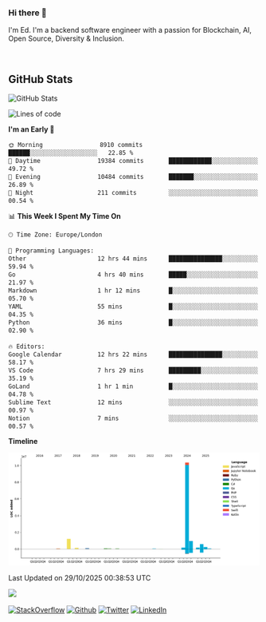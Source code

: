 ### Hi there 👋
 I'm Ed. I'm a backend software engineer with a passion for Blockchain, AI, Open Source, Diversity & Inclusion.

<br />

<h2>GitHub Stats</h2>
<p><img src="https://github-readme-stats.vercel.app/api?username=echarrod&amp;show_icons=true" alt="GitHub Stats"></p>

<!--START_SECTION:waka-->
![Lines of code](https://img.shields.io/badge/From%20Hello%20World%20I%27ve%20Written-14.0%20million%20lines%20of%20code-blue)

**I'm an Early 🐤** 

```text
🌞 Morning                8910 commits        ██████░░░░░░░░░░░░░░░░░░░   22.85 % 
🌆 Daytime                19384 commits       ████████████░░░░░░░░░░░░░   49.72 % 
🌃 Evening                10484 commits       ███████░░░░░░░░░░░░░░░░░░   26.89 % 
🌙 Night                  211 commits         ░░░░░░░░░░░░░░░░░░░░░░░░░   00.54 % 
```


📊 **This Week I Spent My Time On** 

```text
🕑︎ Time Zone: Europe/London

💬 Programming Languages: 
Other                    12 hrs 44 mins      ███████████████░░░░░░░░░░   59.94 % 
Go                       4 hrs 40 mins       █████░░░░░░░░░░░░░░░░░░░░   21.97 % 
Markdown                 1 hr 12 mins        █░░░░░░░░░░░░░░░░░░░░░░░░   05.70 % 
YAML                     55 mins             █░░░░░░░░░░░░░░░░░░░░░░░░   04.35 % 
Python                   36 mins             █░░░░░░░░░░░░░░░░░░░░░░░░   02.90 % 

🔥 Editors: 
Google Calendar          12 hrs 22 mins      ███████████████░░░░░░░░░░   58.17 % 
VS Code                  7 hrs 29 mins       █████████░░░░░░░░░░░░░░░░   35.19 % 
GoLand                   1 hr 1 min          █░░░░░░░░░░░░░░░░░░░░░░░░   04.78 % 
Sublime Text             12 mins             ░░░░░░░░░░░░░░░░░░░░░░░░░   00.97 % 
Notion                   7 mins              ░░░░░░░░░░░░░░░░░░░░░░░░░   00.57 % 
```

**Timeline**

![Lines of Code chart](https://raw.githubusercontent.com/echarrod/echarrod/main/assets/bar_graph.png)


 Last Updated on 29/10/2025 00:38:53 UTC
<!--END_SECTION:waka-->

![](https://komarev.com/ghpvc/?username=echarrod)

<p>
<a href="https://stackoverflow.com/users/1014632/ech" target="_blank"><img alt="StackOverflow" src="https://img.shields.io/badge/-Stackoverflow-FE7A16?style=for-the-badge&logo=stack-overflow&logoColor=white" /></a> 
<a href="https://github.com/echarrod" target="_blank"><img alt="Github" src="https://img.shields.io/badge/GitHub-%2312100E.svg?&style=for-the-badge&logo=Github&logoColor=white" /></a> 
<a href="https://twitter.com/e_harrod" target="_blank"><img alt="Twitter" src="https://img.shields.io/badge/twitter-%231DA1F2.svg?&style=for-the-badge&logo=twitter&logoColor=white" /></a> 
<a href="https://www.linkedin.com/in/ed-harrod" target="_blank"><img alt="LinkedIn" src="https://img.shields.io/badge/linkedin-%230077B5.svg?&style=for-the-badge&logo=linkedin&logoColor=white" /></a>
